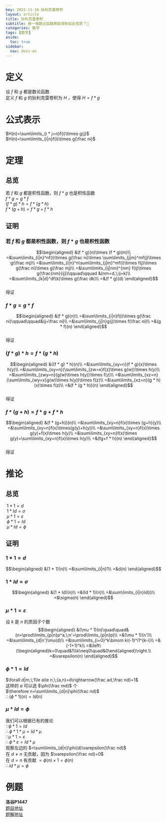 ```yaml
---
key: 2021-11-16-狄利克雷卷积
layout: article
title: 狄利克雷卷积
subtitle: 用一堆数论函数竟能得到如此性质？🤔
categories: 数学
tags: [数学]
aside:
  toc: true
sidebar:
  nav: docs-en
---
```


# 定义

设 $f$ 和 $g$ 都是数论函数  
定义 $f$ 和 $g$ 的狄利克雷卷积为 $H$ ，使得 $H=f*g$  

# 公式表示

$H(n)=\sum\limits_{i * j=n}f(i)\times g(j)$  
$H(n)=\sum\limits_{i|n}f(i)\times g(\frac ni)$ 
 
# 定理
  
## 总览

若 $f$ 和 $g$ 都是积性函数，则 $f * g$ 也是积性函数  
$f * g=g * f$  
$(f * g) * h=f * (g * h)$  
$f * (g+h)=f * g+f * h$

## 证明

### 若 $f$ 和 $g$ 都是积性函数，则 $f * g$ 也是积性函数  

$$\begin{aligned}
&(f * g)(n)\times (f * g)(m)\\
=&\sum\limits_{i|n}^nf(i)\times g(\frac ni)\times \sum\limits_{j|m}^mf(j)\times g(\frac mj)\\
=&\sum\limits_{i|n}^n\sum\limits_{j|m}^mf(i)\times f(j)\times g(\frac ni)\times g(\frac mj)\\
=&\sum\limits_{ij|nm}^{nm} f(ij)\times g(\frac{nm}{ij})\qquad\qquad &(nm=d,\;ij=k)\\
=&\sum\limits_{k|d}^df(k)\times g(\frac dk)\\
=&(f * g)(d)
\end{aligned}$$    
得证   

### $f * g=g * f$  

$$\begin{aligned}
&(f * g)(n)\\
=&\sum\limits_{i|n}f(i)\times g(\frac ni)\qquad\qquad&(j=\frac ni)\\
=&\sum\limits_{j|n}g(j)\times f(\frac ni)\\
=&(g * f)(n)
\end{aligned}$$  
得证 

### $(f * g) * h=f * (g * h)$

$$\begin{aligned}
 &((f * g) * h)(n)\\
	 =&\sum\limits_{xy=n}(f * g)(x)\times h(y)\\
	 =&\sum\limits_{xy=n}(\sum\limits_{zw=x}f(z)\times g(w))\times h(y)\\
	 =&\sum\limits_{zwy=n}(g(w)\times h(y))\times f(z)\\
	 =&\sum\limits_{xz=n}(\sum\limits_{wy=x}g(w)\times h(y))\times f(z)\\
	 =&\sum\limits_{xz=n}(g * h)(x)\times f(z)\\
	 =&(f * (g * h))(n) 
 \end{aligned}$$  
得证
 
### $f * (g+h)=f * g+f * h$

$$\begin{aligned}
&(f * (g+h))(n)\\
=&\sum\limits_{xy=n}f(x)\times (g+h)(y)\\
=&\sum\limits_{xy=n}f(x)\times(g(y)+h(y))\\
=&\sum\limits_{xy=n}f(x)\times g(y)+f(x)\times h(y)\\
=&\sum\limits_{xy=n}f(x)\times g(y)+\sum\limits_{xy=n}f(x)\times h(y)\\
=&(fg+f * h)(n)
\end{aligned}$$  
得证

# 推论

## 总览

$\;1 * 1=d$  
$\;1 * Id=\sigma$  
$\;\mu * 1=\varepsilon$  
$\;\phi * 1=Id$  
$\;\mu * Id=\phi$

## 证明

### $1 * 1=d$

$$\begin{aligned}
&(1 * 1)(n)\\
=&\sum\limits_{i|n}1\\
=&d(n)
\end{aligned}$$

### $1 * Id=\sigma$

$$\begin{aligned}
&(1 * Id)(n)\\
=&(Id * 1)(n)\\
=&\sum\limits_{i|n}Id(i)\\
=&\sigma(n)
\end{aligned}$$

### $\mu * 1=\varepsilon$

设 $k$ 是 $n$ 的质因子个数  
$$\begin{aligned}
&(\mu * 1)(n)\quad\quad&(n=\prod\limits_{p|n}p^a,\;n'=\prod\limits_{p|n}p)\\
=&(\mu * 1)(n')\\
=&\sum\limits_{d|n'}\mu(d)\\
=&\sum\limits_{i=0}^k\binom ki(-1)^i1^{k-i}\\
=&(-1+1)^k\\
=&\left\{\begin{aligned}k=0\quad&1\\k\neq0\quad&0\end{aligned}\right.\\
=&\varepsilon(n)
\end{aligned}$$

### $\phi * 1=Id$

$\forall d|m,\;1\le a\le n,\;(a,n)=d\rightarrow(\frac ad,\frac nd)=1$    
这样的 $a$ 可以选 $\phi(\frac md)$ 个  
$\therefore n=\sum\limits_{d|n}\phi(\frac nd)$  
$\therefore (\phi * 1)(n)=Id(n)$  

### $\mu * Id=\phi$

我们可以根据已有的推论  
$\because\phi * 1=Id$  
$\therefore\phi * 1 * \mu=Id * \mu$  
$\because\mu * 1=\varepsilon$  
$\therefore\phi * \varepsilon=Id * \mu$  
观察左边的 $=\sum\limits_{d|n}\phi(d)\varepsilon(\frac nd)$  
在 $d\neq n$ 无贡献，因为 $\varepsilon(\frac nd)=0$  
在 $d=n$ 有贡献 $=\phi(n)\times 1=\phi(n)$  
$\therefore Id * \mu=\phi$

# 例题

**洛谷P1447**  
[题目地址](https://www.luogu.com.cn/problem/P1447)  
[题解地址]()
